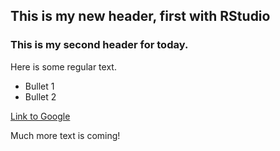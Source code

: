 ## This is my new header, first with RStudio

### This is my second header for today.


Here is some regular text.

* Bullet 1
* Bullet 2


[Link to Google](http://www.google.com)



Much more text is coming!